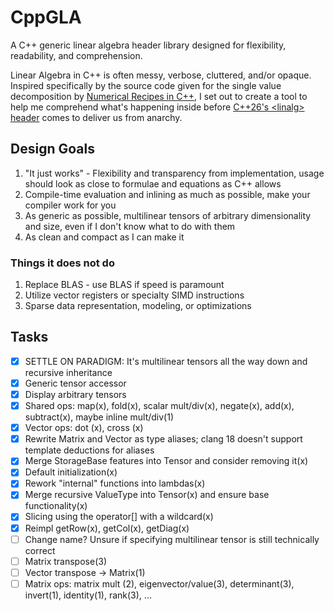 # CppGLA

A C++ generic linear algebra header library designed for flexibility, readability, and comprehension.

Linear Algebra in C++ is often messy, verbose, cluttered, and/or opaque. Inspired specifically by the source code given for the single value decomposition by [Numerical Recipes in C++](https://numerical.recipes/book.html), I set out to create a tool to help me comprehend what's happening inside before [C++26's \<linalg\> header](https://en.cppreference.com/w/cpp/header/linalg) comes to deliver us from anarchy.

## Design Goals

1. "It just works" - Flexibility and transparency from implementation, usage should look as close to formulae and equations as C++ allows
1. Compile-time evaluation and inlining as much as possible, make your compiler work for you
1. As generic as possible, multilinear tensors of arbitrary dimensionality and size, even if I don't know what to do with them
1. As clean and compact as I can make it

### Things it does not do

1. Replace BLAS - use BLAS if speed is paramount
1. Utilize vector registers or specialty SIMD instructions
1. Sparse data representation, modeling, or optimizations

## Tasks

- [x] SETTLE ON PARADIGM: It's multilinear tensors all the way down and recursive inheritance
- [x] Generic tensor accessor
- [x] Display arbitrary tensors
- [x] Shared ops: map(x), fold(x), scalar mult/div(x), negate(x), add(x), subtract(x), maybe inline mult/div(1)
- [x] Vector ops: dot (x), cross (x)
- [x] Rewrite Matrix and Vector as type aliases; clang 18 doesn't support template deductions for aliases
- [x] Merge StorageBase features into Tensor and consider removing it(x)
- [x] Default initialization(x)
- [x] Rework "internal" functions into lambdas(x)
- [x] Merge recursive ValueType into Tensor(x) and ensure base functionality(x)
- [x] Slicing using the operator[] with a wildcard(x)
- [x] Reimpl getRow(x), getCol(x), getDiag(x)
- [ ] Change name? Unsure if specifying multilinear tensor is still technically correct
- [ ] Matrix transpose(3)
- [ ] Vector transpose -> Matrix(1)
- [ ] Matrix ops: matrix mult (2), eigenvector/value(3), determinant(3), invert(1), identity(1), rank(3), ...
